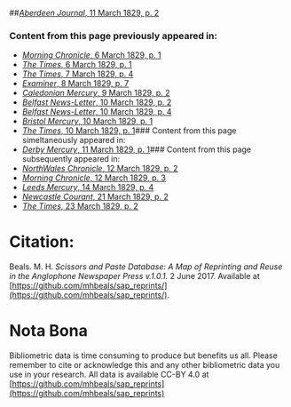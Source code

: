 ##[*Aberdeen Journal*, 11 March 1829, p. 2](https://mhbeals.github.io/sap_html/Aberdeen-Journal/Aberdeen-Journal-11-March-1829-p-2)

### Content from this page previously appeared in:
+ [*Morning Chronicle*, 6 March 1829, p. 1](https://mhbeals.github.io/sap_html/Morning-Chronicle/Morning-Chronicle-6-March-1829-p-1)
+ [*The Times*, 6 March 1829, p. 1](https://mhbeals.github.io/sap_html/The-Times/The-Times-6-March-1829-p-1)
+ [*The Times*, 7 March 1829, p. 4](https://mhbeals.github.io/sap_html/The-Times/The-Times-7-March-1829-p-4)
+ [*Examiner*, 8 March 1829, p. 7](https://mhbeals.github.io/sap_html/Examiner/Examiner-8-March-1829-p-7)
+ [*Caledonian Mercury*, 9 March 1829, p. 2](https://mhbeals.github.io/sap_html/Caledonian-Mercury/Caledonian-Mercury-9-March-1829-p-2)
+ [*Belfast News-Letter*, 10 March 1829, p. 2](https://mhbeals.github.io/sap_html/Belfast-News-Letter/Belfast-News-Letter-10-March-1829-p-2)
+ [*Belfast News-Letter*, 10 March 1829, p. 4](https://mhbeals.github.io/sap_html/Belfast-News-Letter/Belfast-News-Letter-10-March-1829-p-4)
+ [*Bristol Mercury*, 10 March 1829, p. 1](https://mhbeals.github.io/sap_html/Bristol-Mercury/Bristol-Mercury-10-March-1829-p-1)
+ [*The Times*, 10 March 1829, p. 1](https://mhbeals.github.io/sap_html/The-Times/The-Times-10-March-1829-p-1)### Content from this page simeltaneously appeared in:
+ [*Derby Mercury*, 11 March 1829, p. 1](https://mhbeals.github.io/sap_html/Derby-Mercury/Derby-Mercury-11-March-1829-p-1)### Content from this page subsequently appeared in:
+ [*NorthWales Chronicle*, 12 March 1829, p. 2](https://mhbeals.github.io/sap_html/NorthWales-Chronicle/NorthWales-Chronicle-12-March-1829-p-2)
+ [*Morning Chronicle*, 12 March 1829, p. 3](https://mhbeals.github.io/sap_html/Morning-Chronicle/Morning-Chronicle-12-March-1829-p-3)
+ [*Leeds Mercury*, 14 March 1829, p. 4](https://mhbeals.github.io/sap_html/Leeds-Mercury/Leeds-Mercury-14-March-1829-p-4)
+ [*Newcastle Courant*, 21 March 1829, p. 2](https://mhbeals.github.io/sap_html/Newcastle-Courant/Newcastle-Courant-21-March-1829-p-2)
+ [*The Times*, 23 March 1829, p. 2](https://mhbeals.github.io/sap_html/The-Times/The-Times-23-March-1829-p-2)
                    
# Citation: 

Beals. M. H. *Scissors and Paste Database: A Map of Reprinting and Reuse in the Anglophone Newspaper Press v.1.0.1.* 2 June 2017. Available at [https://github.com/mhbeals/sap_reprints/](https://github.com/mhbeals/sap_reprints/). 
                    
# Nota Bona

Bibliometric data is time consuming to produce but benefits us all. Please remember to cite or acknowledge this and any other bibliometric data you use in your research. All data is available CC-BY 4.0 at [https://github.com/mhbeals/sap_reprints](https://github.com/mhbeals/sap_reprints)